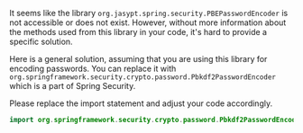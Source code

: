 It seems like the library `org.jasypt.spring.security.PBEPasswordEncoder` is not accessible or does not exist. However, without more information about the methods used from this library in your code, it's hard to provide a specific solution. 

Here is a general solution, assuming that you are using this library for encoding passwords. You can replace it with `org.springframework.security.crypto.password.Pbkdf2PasswordEncoder` which is a part of Spring Security. 

Please replace the import statement and adjust your code accordingly.

```java
import org.springframework.security.crypto.password.Pbkdf2PasswordEncoder;
```